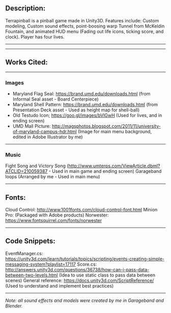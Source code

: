 ## Description:
Terrapinball is a pinball game made in Unity3D. Features include: Custom modeling, Custom sound effects, point-boosing warp Tunnel from McKeldin Fountain, and animated HUD menu (Fading out life icons, ticking score, and clock). Player has four lives.

-----------
-----------
## Works Cited:

--------
### Images

- Maryland Flag Seal: https://brand.umd.edu/downloads.html (from Informal Seal asset - Board Centerpiece)
- Maryland Shell Pattern: https://brand.umd.edu/downloads.html (from Presentation Deck asset - Used as height map for shell-ball)
- Old Testudo Icon; https://goo.gl/images/bVlGwH (Used for lives, and in ending screen)
- UMD Mall Picture: http://magsphotos.blogspot.com/2011/11/university-of-maryland-campus-hdr.html (Image for main menu background, edited in Adobe Illustrator by me)

---------
### Music

Fight Song and Victory Song (http://www.umterps.com/ViewArticle.dbml?ATCLID=210059387 - Used in main game and ending screen)
Garageband loops (Arranged by me - Used in main menu)

--------
## Fonts:

Cloud Control: http://www.1001fonts.com/cloud-control-font.html
Minion Pro: (Packaged with Adobe products)
Norwester: https://www.fontsquirrel.com/fonts/norwester

--------
## Code Snippets:

EventManager.cs: https://unity3d.com/learn/tutorials/topics/scripting/events-creating-simple-messaging-system?playlist=17117
Score.cs: http://answers.unity3d.com/questions/36738/how-can-i-pass-data-between-two-levels.html (Idea to use static class to pass data between scenes)
General reference: https://docs.unity3d.com/ScriptReference/ (Used to understand and implement best practices)

--------

*Note: all sound effects and models were created by me in Garageband and Blender.*